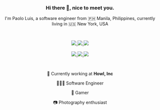 <!--
**plgrazon/plgrazon** is a ✨ _special_ ✨ repository because its `README.md` (this file) appears on your GitHub profile.

Here are some ideas to get you started:

- 🔭 I’m currently working on ...
- 🌱 I’m currently learning ...
- 👯 I’m looking to collaborate on ...
- 🤔 I’m looking for help with ...
- 💬 Ask me about ...
- 📫 How to reach me: ...
- 😄 Pronouns: ...
- ⚡ Fun fact: ...
-->
<div align="center">

### Hi there 👋, nice to meet you.

I'm Paolo Luis, a software engineer from 🇵🇭 Manila, Philippines, currently living in 🇺🇸 New York, USA

<p>&nbsp;</p>

<div>
  <a href="https://github.com/plgrazon">
    <img src="https://badges.pufler.dev/visits/plgrazon/plgrazon">
  </a>
  <a href="https://github.com/plgrazon">
    <img src="https://badges.pufler.dev/years/plgrazon">
  </a>
  <a href="https://github.com/plgrazon">
    <img src="https://badges.pufler.dev/repos/puf17640">
  </a>
</div>
</br>
<div> 
  <a href="mailto:plgrazon@gmail.com">
    <img src="https://img.shields.io/badge/email-plgrazon%40gmail.com-9cf">
  </a>
  <a href="https://www.paolorazon.io">
    <img src="https://img.shields.io/badge/website-paolorazon.io%20-yellow">
  </a>
  <a href="https://www.linkedin.com/in/paolo-razon/">
    <img src="https://img.shields.io/badge/linkedin-paolo--razon%20-blue">
  </a>
</div>

<p>&nbsp;</p>

🏢 Currently working at **Howl, Inc**

👨🏻‍💻 Software Engineer

👾 Gamer

📷 Photography enthusiast

</div>
